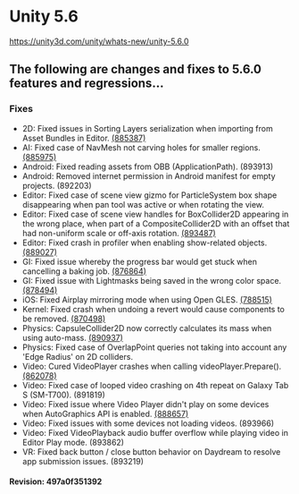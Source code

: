 # Unity 5.6
https://unity3d.com/unity/whats-new/unity-5.6.0

## The following are changes and fixes to 5.6.0 features and regressions...


### Fixes
<ul>
<li>2D: Fixed issues in Sorting Layers serialization when importing from Asset Bundles in Editor. <a href="https://issuetracker.unity3d.com/issues/asset-bundles-sprite-renderer-sorting-layer-is-gone-when-asset-is-loaded-from-asset-bundle">(885387)</a></li>
<li>AI: Fixed case of NavMesh not carving holes for smaller regions. <a href="https://issuetracker.unity3d.com/issues/android-inconsistencies-with-baked-navmeshes-on-mobile">(885975)</a></li>
<li>Android: Fixed reading assets from OBB (ApplicationPath). (893913)</li>
<li>Android: Removed internet permission in Android manifest for empty projects. (892203)</li>
<li>Editor: Fixed case of scene view gizmo for ParticleSystem box shape disappearing when pan tool was active or when rotating the view.</li>
<li>Editor: Fixed case of scene view handles for BoxCollider2D appearing in the wrong place, when part of a CompositeCollider2D with an offset that had non-uniform scale or off-axis rotation. <a href="https://issuetracker.unity3d.com/issues/box-manipulators-do-not-match-the-outline-and-position-of-the-composite-gizmo">(893487)</a></li>
<li>Editor: Fixed crash in profiler when enabling show-related objects. <a href="https://issuetracker.unity3d.com/issues/crash-on-profilerhistory-calculateselectedtimeandchart-after-clicking-on-profiled-function-with-show-related-objects-enabled">(889027)</a></li>
<li>GI: Fixed issue whereby the progress bar would get stuck when cancelling a baking job. <a href="https://issuetracker.unity3d.com/issues/auto-ui-progress-bar-gets-stuck-if-auto-mode-is-disabled-while-building-lighting">(876864)</a></li>
<li>GI: Fixed issue with Lightmasks being saved in the wrong color space. <a href="https://issuetracker.unity3d.com/issues/editor-manually-generated-lighting-looks-different-between-platforms">(878494)</a></li>
<li>iOS: Fixed Airplay mirroring mode when using Open GLES. <a href="https://issuetracker.unity3d.com/issues/ios-airplay-camera-dot-settargetbuffers-doesent-work-with-gles2-slash-3">(788515)</a></li>
<li>Kernel: Fixed crash when undoing a revert would cause components to be removed. <a href="https://issuetracker.unity3d.com/issues/physics-prefab-undo-crash-when-reverting-prefab-who-had-rigidbody-and-joint-deleted-and-then-undoing-the-revert">(870498)</a></li>
<li>Physics: CapsuleCollider2D now correctly calculates its mass when using auto-mass. <a href="https://issuetracker.unity3d.com/issues/auto-mass-calculates-the-incorrect-value-of-the-capsule-collider-2d">(890937)</a></li>
<li>Physics: Fixed case of OverlapPoint queries not taking into account any 'Edge Radius' on 2D colliders.</li>
<li>Video: Cured VideoPlayer crashes when calling videoPlayer.Prepare(). <a href="https://issuetracker.unity3d.com/issues/android-videoplayer-crashes-when-calling-videoplayer-dot-prepare">(862078)</a></li>
<li>Video: Fixed case of looped video crashing on 4th repeat on Galaxy Tab S (SM-T700). (891819)</li>
<li>Video: Fixed issue where Video Player didn't play on some devices when AutoGraphics API is enabled. <a href="https://issuetracker.unity3d.com/issues/android-video-player-doesnt-play-on-some-devices-when-autographics-api-is-enabled">(888657)</a></li>
<li>Video: Fixed issues with some devices not loading videos. (893966)</li>
<li>Video: Fixed VideoPlayback audio buffer overflow while playing video in Editor Play mode. (893862)</li>
<li>VR: Fixed back button / close button behavior on Daydream to resolve app submission issues. (893219)</li>
</ul>

#### Revision: 497a0f351392
